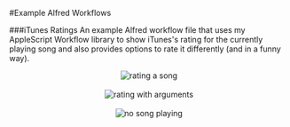 #Example Alfred Workflows
 
###iTunes Ratings
An example Alfred workflow file that uses my AppleScript Workflow library to show iTunes's rating for the currently playing song and also provides options to rate it differently (and in a funny way).

<p align="center">

<img src="https://raw.github.com/qlassiqa/alfred-workflow/master/example%20workflows/screenshot.jpg" alt="rating a song"/>
<br/><br/>
<img src="https://raw.github.com/qlassiqa/alfred-workflow/master/example%20workflows/screenshot2.jpg" alt="rating with arguments"/>
<br/><br/>
<img src="https://raw.github.com/qlassiqa/alfred-workflow/master/example%20workflows/screenshot3.jpg" alt="no song playing"/>

</p>